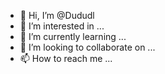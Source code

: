 - 👋 Hi, I’m @Dududl
- 👀 I’m interested in ...
- 🌱 I’m currently learning ...
- 💞️ I’m looking to collaborate on ...
- 📫 How to reach me ...

<!---
Dududl/Dududl is a ✨ special ✨ repository because its `README.md` (this file) appears on your GitHub profile.
You can click the Preview link to take a look at your changes.
--->
